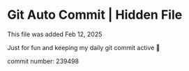 # Git Auto Commit | Hidden File

This file was added Feb 12, 2025

Just for fun and keeping my daily git commit active 🤪

commit number: 239498
